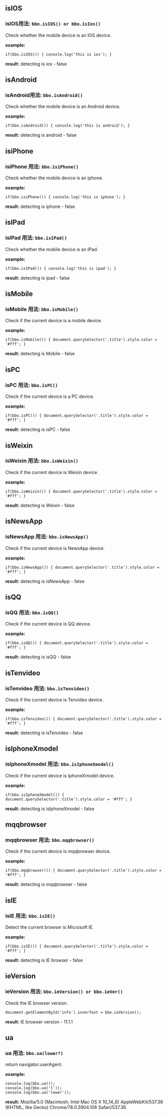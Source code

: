## isIOS
### isIOS用法:  `bbo.isIOS() or bbo.isIos()`
Check whether the mobile device is an IOS device.

**example:** 
```
if(bbo.isIOS()) { console.log('this is ios'); }
```

**result:** detecting is ios - false


## isAndroid 
### isAndroid用法:  `bbo.isAndroid()`
Check whether the mobile device is an Android device.

**example:** 
```
if(bbo.isAndroid()) { console.log('this is android'); }
```

**result:** detecting is android - false


## isiPhone  
### isiPhone 用法:  `bbo.isiPhone()`
Check whether the mobile device is an iphone.

**example:** 
```
if(bbo.isiPhone()) { console.log('this is iphone'); }
```

**result:** detecting is iphone - false


## isIPad   
### isIPad 用法:  `bbo.isIPad()`
Check whether the mobile device is an IPad.

**example:** 
```
if(bbo.isIPad()) { console.log('this is ipad'); }
```

**result:** detecting is ipad - false


## isMobile 
### isMobile 用法:  `bbo.isMobile()`
Check if the current device is a mobile device.

**example:** 
```
if(bbo.isMobile()) { document.querySelector('.title').style.color = '#fff'; }
```

**result:** detecting is Mobile - false


## isPC 
### isPC 用法:  `bbo.isPC()`
Check if the current device is a PC device.

**example:** 
```
if(bbo.isPC()) { document.querySelector('.title').style.color = '#fff'; }
```

**result:** detecting is isPC - false


## isWeixin 
### isWeixin 用法:  `bbo.isWeixin()`
Check if the current device is Weixin device.

**example:** 
```
if(bbo.isWeixin()) { document.querySelector('.title').style.color = '#fff'; }
```

**result:** detecting is Weixin - false


## isNewsApp 
### isNewsApp 用法:  `bbo.isNewsApp()`
Check if the current device is NewsApp device.

**example:** 
```
if(bbo.isNewsApp()) { document.querySelector('.title').style.color = '#fff'; }
```

**result:** detecting is isNewsApp - false


## isQQ 
### isQQ 用法:  `bbo.isQQ()`
Check if the current device is QQ device.

**example:** 
```
if(bbo.isQQ()) { document.querySelector('.title').style.color = '#fff'; }
```

**result:** detecting is isQQ - false


## isTenvideo 
### isTenvideo 用法:  `bbo.isTenvideo()`
Check if the current device is Tenvideo device.

**example:** 
```
if(bbo.isTenvideo()) { document.querySelector('.title').style.color = '#fff'; }
```

**result:** detecting is isTenvideo - false


## isIphoneXmodel 
### isIphoneXmodel 用法:  `bbo.isIphoneXmodel()`
Check if the current device is IphoneXmodel device.

**example:** 
```
if(bbo.isIphoneXmodel()) { document.querySelector('.title').style.color = '#fff'; }
```

**result:** detecting is isIphoneXmodel - false


## mqqbrowser 
### mqqbrowser 用法:  `bbo.mqqbrowser()`
Check if the current device is mqqbrowser device.

**example:** 
```
if(bbo.mqqbrowser()) { document.querySelector('.title').style.color = '#fff'; }
```

**result:** detecting is mqqbrowser - false


## isIE  
### isIE  用法:  `bbo.isIE()`
Detect the current browser is Microsoft IE.

**example:** 
```
if(bbo.isIE()) { document.querySelector('.title').style.color = '#fff'; }
```

**result:** detecting is IE browser - false


## ieVersion  
### ieVersion  用法:  `bbo.ieVersion() or bbo.ieVer()`
Check the IE browser version.

```
document.getElementById('info').innerText = bbo.ieVersion();
```

**result:** IE browser version - 11.1.1


## ua   
### ua   用法:  `bbo.ua(lower?)`
return navigator.userAgent.

**example:** 
```
console.log(bbo.ua()); 
console.log(bbo.ua('l')); 
console.log(bbo.ua('lower')); 
```

**result:** Mozilla/5.0 (Macintosh; Intel Mac OS X 10_14_6) AppleWebKit/537.36 (KHTML, like Gecko) Chrome/78.0.3904.108 Safari/537.36